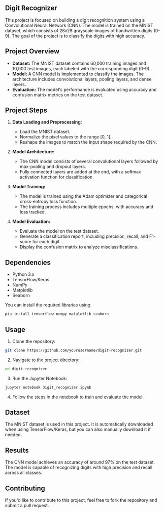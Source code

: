 ## Digit Recognizer

This project is focused on building a digit recognition system using a Convolutional Neural Network (CNN). The model is trained on the MNIST dataset, which consists of 28x28 grayscale images of handwritten digits (0-9). The goal of the project is to classify the digits with high accuracy.

## Project Overview

- **Dataset:** The MNIST dataset contains 60,000 training images and 10,000 test images, each labeled with the corresponding digit (0-9).
- **Model:** A CNN model is implemented to classify the images. The architecture includes convolutional layers, pooling layers, and dense layers.
- **Evaluation:** The model's performance is evaluated using accuracy and confusion matrix metrics on the test dataset.

## Project Steps

1. **Data Loading and Preprocessing:**
   - Load the MNIST dataset.
   - Normalize the pixel values to the range [0, 1].
   - Reshape the images to match the input shape required by the CNN.
   
2. **Model Architecture:**
   - The CNN model consists of several convolutional layers followed by max-pooling and dropout layers.
   - Fully connected layers are added at the end, with a softmax activation function for classification.

3. **Model Training:**
   - The model is trained using the Adam optimizer and categorical cross-entropy loss function.
   - The training process includes multiple epochs, with accuracy and loss tracked.

4. **Model Evaluation:**
   - Evaluate the model on the test dataset.
   - Generate a classification report, including precision, recall, and F1-score for each digit.
   - Display the confusion matrix to analyze misclassifications.

## Dependencies

- Python 3.x
- TensorFlow/Keras
- NumPy
- Matplotlib
- Seaborn

You can install the required libraries using:

```bash
pip install tensorflow numpy matplotlib seaborn
```

## Usage

1. Clone the repository:

```bash
git clone https://github.com/yourusername/digit-recognizer.git
```

2. Navigate to the project directory:

```bash
cd digit-recognizer
```

3. Run the Jupyter Notebook:

```bash
jupyter notebook Digit_recognizer.ipynb
```

4. Follow the steps in the notebook to train and evaluate the model.

## Dataset

The MNIST dataset is used in this project. It is automatically downloaded when using TensorFlow/Keras, but you can also manually download it if needed.

## Results

The CNN model achieves an accuracy of around 97% on the test dataset. The model is capable of recognizing digits with high precision and recall across all classes.

## Contributing

If you'd like to contribute to this project, feel free to fork the repository and submit a pull request.

